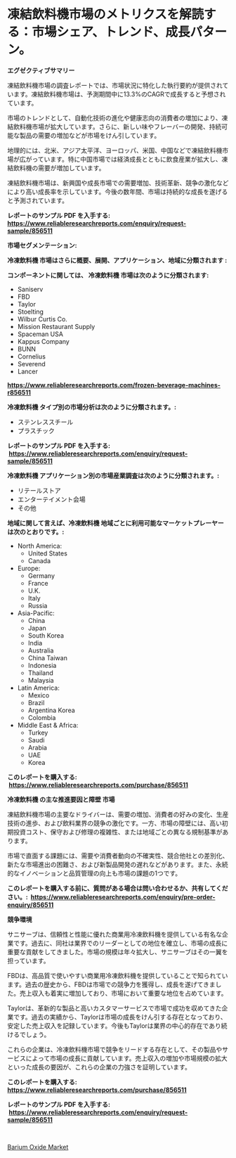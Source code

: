 <p><h1>凍結飲料機市場のメトリクスを解読する：市場シェア、トレンド、成長パターン。</h1></p><p><strong>エグゼクティブサマリー</strong></p>
<p><p>凍結飲料機市場の調査レポートでは、市場状況に特化した執行要約が提供されています。凍結飲料機市場は、予測期間中に13.3%のCAGRで成長すると予想されています。</p><p>市場のトレンドとして、自動化技術の進化や健康志向の消費者の増加により、凍結飲料機市場が拡大しています。さらに、新しい味やフレーバーの開発、持続可能な製品の需要の増加などが市場をけん引しています。</p><p>地理的には、北米、アジア太平洋、ヨーロッパ、米国、中国などで凍結飲料機市場が広がっています。特に中国市場では経済成長とともに飲食産業が拡大し、凍結飲料機の需要が増加しています。</p><p>凍結飲料機市場は、新興国や成長市場での需要増加、技術革新、競争の激化などにより高い成長率を示しています。今後の数年間、市場は持続的な成長を遂げると予測されています。</p></p>
<p><strong>レポートのサンプル PDF を入手する: <a href="https://www.reliableresearchreports.com/enquiry/request-sample/856511">https://www.reliableresearchreports.com/enquiry/request-sample/856511</a></strong></p>
<p><strong>市場セグメンテーション:</strong></p>
<p><strong> 冷凍飲料機 市場はさらに概要、展開、アプリケーション、地域に分類されます :</strong></p>
<p><strong>コンポーネントに関しては、 冷凍飲料機 市場は次のように分類されます: &nbsp;</strong></p>
<p><ul><li>Saniserv</li><li>FBD</li><li>Taylor</li><li>Stoelting</li><li>Wilbur Curtis Co.</li><li>Mission Restaurant Supply</li><li>Spaceman USA</li><li>Kappus Company</li><li>BUNN</li><li>Cornelius</li><li>Severend</li><li>Lancer</li></ul></p>
<p><strong><a href="https://www.reliableresearchreports.com/frozen-beverage-machines-r856511">https://www.reliableresearchreports.com/frozen-beverage-machines-r856511</a></strong></p>
<p><strong> 冷凍飲料機 タイプ別の市場分析は次のように分類されます。:</strong></p>
<p><ul><li>ステンレススチール</li><li>プラスチック</li></ul></p>
<p><strong>レポートのサンプル PDF を入手する: &nbsp;<a href="https://www.reliableresearchreports.com/enquiry/request-sample/856511">https://www.reliableresearchreports.com/enquiry/request-sample/856511</a></strong></p>
<p><strong> 冷凍飲料機 アプリケーション別の市場産業調査は次のように分類されます。:</strong></p>
<p><ul><li>リテールストア</li><li>エンターテイメント会場</li><li>その他</li></ul></p>
<p><strong>地域に関して言えば、冷凍飲料機 地域ごとに利用可能なマーケットプレーヤーは次のとおりです。:</strong></p>
<p><ul>
    <li>
        North America:
        <ul>
            <li>United States</li>
            <li>Canada</li>
        </ul>
    </li>
    <li>
        Europe:
        <ul>
            <li>Germany</li>
            <li>France</li>
            <li>U.K.</li>
            <li>Italy</li>
            <li>Russia</li>
        </ul>
    </li>
    <li>
        Asia-Pacific:
        <ul>
            <li>China</li>
            <li>Japan</li>
            <li>South Korea</li>
            <li>India</li>
            <li>Australia</li>
            <li>China Taiwan</li>
            <li>Indonesia</li>
            <li>Thailand</li>
            <li>Malaysia</li>
        </ul>
    </li>
    <li>
        Latin America:
        <ul>
            <li>Mexico</li>
            <li>Brazil</li>
            <li>Argentina Korea</li>
            <li>Colombia</li>
        </ul>
    </li>
    <li>
        Middle East & Africa:
        <ul>
            <li>Turkey</li>
            <li>Saudi</li>
            <li>Arabia</li>
            <li>UAE</li>
            <li>Korea</li>
        </ul>
    </li>
    </ul></p>
<p><strong>このレポートを購入する: &nbsp;<a href="https://www.reliableresearchreports.com/purchase/856511">https://www.reliableresearchreports.com/purchase/856511</a></strong></p>
<p><strong>冷凍飲料機 の主な推進要因と障壁 市場</strong></p>
<p><p>凍結飲料機市場の主要なドライバーは、需要の増加、消費者の好みの変化、生産技術の進歩、および飲料業界の競争の激化です。一方、市場の障壁には、高い初期投資コスト、保守および修理の複雑性、または地域ごとの異なる規制基準があります。</p><p>市場で直面する課題には、需要や消費者動向の不確実性、競合他社との差別化、新たな市場進出の困難さ、および新製品開発の遅れなどがあります。また、永続的なイノベーションと品質管理の向上も市場の課題の1つです。</p></p>
<p><strong>このレポートを購入する前に、質問がある場合は問い合わせるか、共有してください。:&nbsp; <a href="https://www.reliableresearchreports.com/enquiry/pre-order-enquiry/856511">https://www.reliableresearchreports.com/enquiry/pre-order-enquiry/856511</a></strong></p>
<p><strong>競争環境</strong></p>
<p><p>サニサーブは、信頼性と性能に優れた商業用冷凍飲料機を提供している有名な企業です。過去に、同社は業界でのリーダーとしての地位を確立し、市場の成長に重要な貢献をしてきました。市場の規模は年々拡大し、サニサーブはその一翼を担っています。</p><p>FBDは、高品質で使いやすい商業用冷凍飲料機を提供していることで知られています。過去の歴史から、FBDは市場での競争力を獲得し、成長を遂げてきました。売上収入も着実に増加しており、市場において重要な地位を占めています。</p><p>Taylorは、革新的な製品と高いカスタマーサービスで市場で成功を収めてきた企業です。過去の実績から、Taylorは市場の成長をけん引する存在となっており、安定した売上収入を記録しています。今後もTaylorは業界の中心的存在であり続けるでしょう。</p><p>これらの企業は、冷凍飲料機市場で競争をリードする存在として、その製品やサービスによって市場の成長に貢献しています。売上収入の増加や市場規模の拡大といった成長の要因が、これらの企業の力強さを証明しています。</p></p>
<p><strong>このレポートを購入する: &nbsp; <a href="https://www.reliableresearchreports.com/purchase/856511">https://www.reliableresearchreports.com/purchase/856511</a></strong></p>
<p><strong>レポートのサンプル PDF を入手する: &nbsp;<a href="https://www.reliableresearchreports.com/enquiry/request-sample/856511">https://www.reliableresearchreports.com/enquiry/request-sample/856511</a></strong><strong></strong></p>
<p>&nbsp;</p>
<p><p><a href="https://carnation-joke-41f.notion.site/Barium-Oxide-Market-Size-Focuses-on-Market-Dynamics-In-Depth-Analysis-and-Future-Projections-of-its-52f54e059a5f4276991bb18d9bbd8341">Barium Oxide Market</a></p></p>